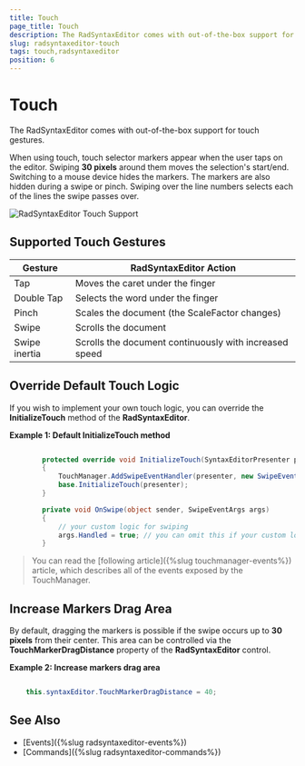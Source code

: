 ```yaml
---
title: Touch
page_title: Touch
description: The RadSyntaxEditor comes with out-of-the-box support for touch gestures.
slug: radsyntaxeditor-touch
tags: touch,radsyntaxeditor
position: 6
---
```


# Touch

The RadSyntaxEditor comes with out-of-the-box support for touch gestures.

When using touch, touch selector markers appear when the user taps on the editor. Swiping **30 pixels** around them moves the selection's start/end. Switching to a mouse device hides the markers. The markers are also hidden during a swipe or pinch. Swiping over the line numbers selects each of the lines the swipe passes over.

![RadSyntaxEditor Touch Support](images/syntaxeditor_touch-support-1.gif)

## Supported Touch Gestures

|Gesture|RadSyntaxEditor Action|
|-------|-----------------|
|Tap|Moves the caret under the finger|
|Double Tap|Selects the word under the finger|
|Pinch|Scales the document (the ScaleFactor changes)|
|Swipe|Scrolls the document|
|Swipe inertia|Scrolls the document continuously with increased speed|

## Override Default Touch Logic

If you wish to implement your own touch logic, you can override the **InitializeTouch** method of the **RadSyntaxEditor**.

__Example 1: Default InitializeTouch method__
```C#

        protected override void InitializeTouch(SyntaxEditorPresenter presenter)
        {
            TouchManager.AddSwipeEventHandler(presenter, new SwipeEventHandler(OnSwipe));
            base.InitializeTouch(presenter);
        }

        private void OnSwipe(object sender, SwipeEventArgs args)
        {
            // your custom logic for swiping
            args.Handled = true; // you can omit this if your custom logic does not contradict with the default logic
        }
```

> You can read the [following article]({%slug touchmanager-events%}) article, which describes all of the events exposed by the TouchManager.

## Increase Markers Drag Area

By default, dragging the markers is possible if the swipe occurs up to **30 pixels** from their center. This area can be controlled via the **TouchMarkerDragDistance** property of the **RadSyntaxEditor** control.

__Example 2: Increase markers drag area__
```C#

    this.syntaxEditor.TouchMarkerDragDistance = 40;
```

## See Also

* [Events]({%slug radsyntaxeditor-events%})
* [Commands]({%slug radsyntaxeditor-commands%})
